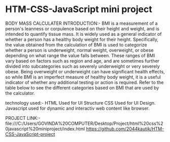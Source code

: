 # HTM-CSS-JavaScript mini project

BODY MASS CALCULATER INTRODUCTION:-
  BMI is a measurement of a person's leanness or corpulence based on their height and weight, and is intended to quantify tissue mass. It is widely used as a general     indicator of whether a person has a healthy body weight for their height. Specifically, the value obtained from the calculation of BMI is used to categorize whether a person is underweight, normal weight, overweight, or obese depending on what range the value falls between. These ranges of BMI vary based on factors such as region and age, and are sometimes further divided into subcategories such as severely underweight or very severely obese. Being overweight or underweight can have significant health effects, so while BMI is an imperfect measure of healthy body weight, it is a useful indicator of whether any additional testing or action is required. Refer to the table below to see the different categories based on BMI that are used by the calculator.
  
  
  technology used:- HTML Used for UI Structure
                    CSS Used for UI Design.
                    Javascript used for dynamic and interactiv web content like browser.
                    
                    
                    
 PROJECT LINK:-  file:///C:/Users/GOVINDA%20COMPUTER/Desktop/Project/html%20css%20javascript%20miniproject/index.html
 https://github.com/2044kautik/HTM-CSS-JavaScript-project
